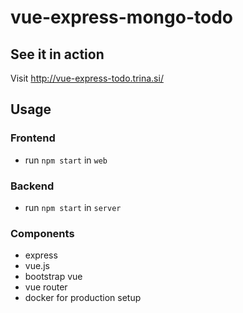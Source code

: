 # vue-express-mongo-todo

## See it in action

Visit http://vue-express-todo.trina.si/

## Usage

### Frontend

- run `npm start` in `web`

### Backend

- run `npm start` in `server`

### Components

- express
- vue.js
- bootstrap vue
- vue router
- docker for production setup
